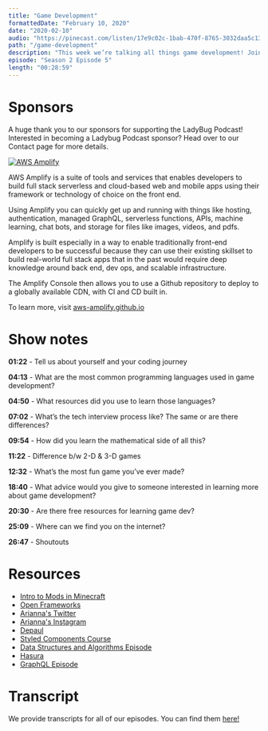```yaml
---
title: "Game Development"
formattedDate: "February 10, 2020"
date: "2020-02-10"
audio: "https://pinecast.com/listen/17e9c02c-1bab-470f-8765-3032daa5c133.mp3"
path: "/game-development"
description: "This week we’re talking all things game development! Joining us today is Arianna Rudawski, a software engineer with a super cool job. We’ll be discussing what a career in game development is like, the skills needed to become a game developer, and advice for getting into game development."
episode: "Season 2 Episode 5"
length: "00:28:59"
---
```


# Sponsors

A huge thank you to our sponsors for supporting the LadyBug Podcast! Interested in becoming a Ladybug Podcast sponsor? Head over to our Contact page for more details.

<a class="image-link" target="_blank" href="http://aws-amplify.github.io/"><img src="../../images/sponsors/aws-amplify.png" alt="AWS Amplify"></a>

AWS Amplify is a suite of tools and services that enables developers to build full stack serverless and cloud-based web and mobile apps using their framework or technology of choice on the front end.

Using Amplify you can quickly get up and running with things like hosting, authentication, managed GraphQL, serverless functions, APIs, machine learning, chat bots, and storage for files like images, videos, and pdfs.

Amplify is built especially in a way to enable traditionally front-end developers to be successful because they can use their existing skillset to build real-world full stack apps that in the past would require deep knowledge around back end, dev ops, and scalable infrastructure.

The Amplify Console then allows you to use a Github repository to deploy to a globally available CDN, with CI and CD built in.

To learn more, visit <a href="http://aws-amplify.github.io/">aws-amplify.github.io</a>

# Show notes

**01:22** - Tell us about yourself and your coding journey

**04:13** - What are the most common programming languages used in game development?

**04:50** - What resources did you use to learn those languages?

**07:02** - What’s the tech interview process like? The same or are there differences?

**09:54** - How did you learn the mathematical side of all this?

**11:22** - Difference b/w 2-D & 3-D games

**12:32** - What’s the most fun game you’ve ever made?

**18:40** - What advice would you give to someone interested in learning more about game development?

**20:30** - Are there free resources for learning game dev?

**25:09** - Where can we find you on the internet?

**26:47** - Shoutouts


# Resources

- [Intro to Mods in Minecraft](https://www.amazon.com/Minecraft-Modding-Forge-Family-Friendly-Building/dp/1491918896/ref=sr_1_12?keywords=mod+minecraft&qid=1581282690&s=books&sr=1-12)
- [Open Frameworks](https://openframeworks.cc/)
- [Arianna's Twitter](https://twitter.com/ariannarudawski)
- [Arianna's Instagram](https://instagram.com/ariannarudawski)
- [Depaul](https://www.cdm.depaul.edu/academics/Pages/MS-in-Game-Programming.aspx)
- [Styled Components Course](https://www.leveluptutorials.com/tutorials/styled-components)
- [Data Structures and Algorithms Episode](https://www.ladybug.dev/data-structures-and-algorithms)
- [Hasura](https://hasura.io/)
- [GraphQL Episode](https://www.ladybug.dev/what-the-heck-is-graphql)

# Transcript

We provide transcripts for all of our episodes. You can find them <a href="https://github.com/ladybug-podcast/ladybug-website/blob/master/transcripts/28-game-development.md" target="_blank" class="highlight">here!</a>
